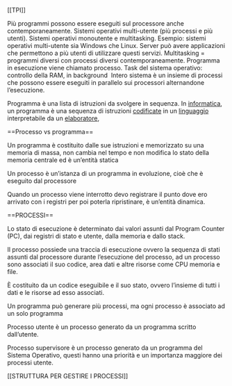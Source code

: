 [[TPI]]

Più programmi possono essere eseguiti sul processore anche contemporaneamente.
Sistemi operativi multi-utente (più processi e più utenti).
Sistemi operativi monoutente e multitasking.
Esempio: sistemi operativi multi-utente sia Windows che Linux.
Server può avere applicazioni che permettono a più utenti di utilizzare questi servizi.
Multitasking = programmi diversi con processi diversi contemporaneamente.
Programma in esecuzione viene chiamato processo.
Task del sistema operativo: controllo della RAM, in background 
Intero sistema è un insieme di processi che possono essere eseguiti in parallelo sui processori alternandone l’esecuzione.

Programma è una lista di istruzioni da svolgere in sequenza. In [informatica](https://it.wikipedia.org/wiki/Informatica), un programma è una sequenza di istruzioni [codificate](https://it.wikipedia.org/wiki/Codifica) in un [linguaggio](https://it.wikipedia.org/wiki/Linguaggio_di_programmazione) interpretabile da un [elaboratore](https://it.wikipedia.org/wiki/Elaboratore),

==Processo vs programma==

Un programma è costituito dalle sue istruzioni e memorizzato su una memoria di massa, non cambia nel tempo e non modifica lo stato della memoria centrale ed è un’entità statica

Un processo è un’istanza di un programma in evoluzione, cioè che è eseguito dal processore 

Quando un processo viene interrotto devo registrare il punto dove ero arrivato con i registri per poi poterla ripristinare, è un’entità dinamica.

==PROCESSI==

Lo stato di esecuzione è determinato dai valori assunti dal Program Counter (PC), dai registri di stato e utente, dalla memoria e dallo stack.

Il processo possiede una traccia di esecuzione ovvero la sequenza di stati assunti dal processore durante l’esecuzione del processo, ad un processo sono associati il suo codice, area dati e altre risorse come CPU memoria e file.

È costituito da un codice eseguibile e il suo stato, ovvero l’insieme di tutti i dati e le risorse ad esso associati.

Un programma può generare più processi, ma ogni processo è associato ad un solo programma

Processo utente è un processo generato da un programma scritto dall’utente.

Processo supervisore è un processo generato da un programma del Sistema Operativo, questi hanno una priorità e un importanza maggiore dei processi utente.

[[STRUTTURA PER GESTIRE I PROCESSI]]

